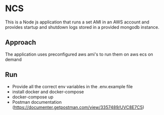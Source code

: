 # NCS
This is a Node js application that runs a set AMI in an AWS account and provides startup and shutdown logs stored in a provided mongodb instance.

## Approach
The application uses preconfigured aws ami's to run them on aws ecs on demand

## Run
- Provide all the correct env variables in the .env.example file
- install docker and docker-compose
- docker-compose up
- Postman documentation (https://documenter.getpostman.com/view/3357489/UVC8E7C5)
